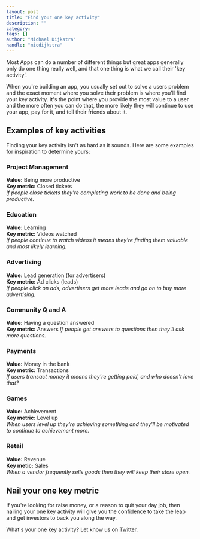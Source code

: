 ```yaml
---
layout: post
title: "Find your one key activity"
description: ""
category: 
tags: []
author: "Michael Dijkstra"
handle: "micdijkstra"
---
```

Most Apps can do a number of different things but great apps generally only do one thing really well, and that one thing is what we call their 'key activity'.

When you're building an app, you usually set out to solve a users problem and the exact moment where you solve their problem is where you'll find your key activity. It's the point where you provide the most value to a user and the more often you can do that, the more likely they will continue to use your app, pay for it, and tell their friends about it.

## Examples of key activities

Finding your key activity isn't as hard as it sounds. Here are some examples for inspiration to determine yours:

### Project Management
**Value:** Being more productive  
**Key metric:** Closed tickets  
*If people close tickets they're completing work to be done and being productive.*

### Education
**Value:** Learning  
**Key metric:** Videos watched  
*If people continue to watch videos it means they're finding them valuable and most likely learning.*

### Advertising
**Value:** Lead generation (for advertisers)  
**Key metric:** Ad clicks (leads)  
*If people click on ads, advertisers get more leads and go on to buy more advertising.*

### Community Q and A
**Value:** Having a question answered  
**Key metric:** Answers 
*If people get answers to questions then they'll ask more questions.*

### Payments
**Value:** Money in the bank  
**Key metric:** Transactions  
*If users transact money it means they're getting paid, and who doesn't love that?*

### Games
**Value:** Achievement  
**Key metric:** Level up  
*When users level up they're achieving something and they'll be motivated to continue to achievement more.*

### Retail
**Value:** Revenue  
**Key metic:** Sales  
*When a vendor frequently sells goods then they will keep their store open.*

## Nail your one key metric

If you're looking for raise money, or a reason to quit your day job, then nailing your one key activity will give you the confidence to take the leap and get investors to back you along the way.

What's your one key activity? Let know us on [Twitter](http://twitter.com/storyberg).